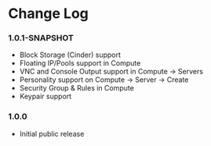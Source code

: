 # Change Log

### 1.0.1-SNAPSHOT

* Block Storage (Cinder) support
* Floating IP/Pools support in Compute
* VNC and Console Output support in Compute -> Servers
* Personality support on Compute -> Server -> Create
* Security Group & Rules in Compute
* Keypair support

### 1.0.0

* Initial public release
